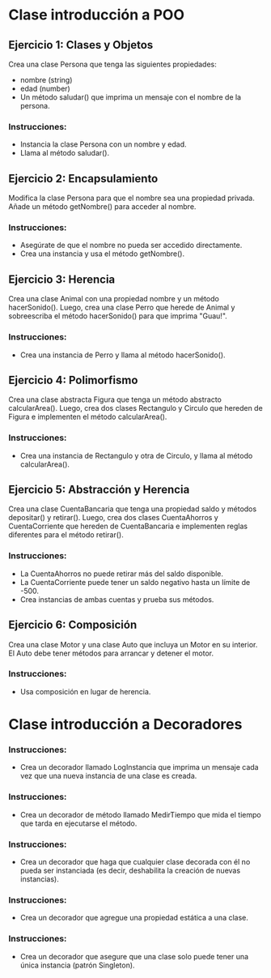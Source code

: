 # Clase introducción a POO

## Ejercicio 1: Clases y Objetos
Crea una clase Persona que tenga las siguientes propiedades:

+ nombre (string)
+ edad (number)
+ Un método saludar() que imprima un mensaje con el nombre de la persona.

### Instrucciones:

+ Instancia la clase Persona con un nombre y edad.
+ Llama al método saludar().

## Ejercicio 2: Encapsulamiento

Modifica la clase Persona para que el nombre sea una propiedad privada. Añade un método getNombre() para acceder al nombre.

### Instrucciones:
+ Asegúrate de que el nombre no pueda ser accedido directamente.
+ Crea una instancia y usa el método getNombre().

## Ejercicio 3: Herencia

Crea una clase Animal con una propiedad nombre y un método hacerSonido(). Luego, crea una clase Perro que herede de Animal y sobreescriba el método hacerSonido() para que imprima "Guau!".

### Instrucciones:
+ Crea una instancia de Perro y llama al método hacerSonido().

## Ejercicio 4: Polimorfismo

Crea una clase abstracta Figura que tenga un método abstracto calcularArea(). Luego, crea dos clases Rectangulo y Circulo que hereden de Figura e implementen el método calcularArea().

### Instrucciones:

+ Crea una instancia de Rectangulo y otra de Circulo, y llama al método calcularArea().

## Ejercicio 5: Abstracción y Herencia

Crea una clase CuentaBancaria que tenga una propiedad saldo y métodos depositar() y retirar(). Luego, crea dos clases CuentaAhorros y CuentaCorriente que hereden de CuentaBancaria e implementen reglas diferentes para el método retirar().

### Instrucciones:

+ La CuentaAhorros no puede retirar más del saldo disponible.
+ La CuentaCorriente puede tener un saldo negativo hasta un límite de -500.
+ Crea instancias de ambas cuentas y prueba sus métodos.

## Ejercicio 6: Composición

Crea una clase Motor y una clase Auto que incluya un Motor en su interior. El Auto debe tener métodos para arrancar y detener el motor.

### Instrucciones:

+ Usa composición en lugar de herencia.



# Clase introducción a Decoradores


### Instrucciones:

+ Crea un decorador llamado LogInstancia que imprima un mensaje cada vez que una nueva instancia de una clase es creada.

### Instrucciones:

+ Crea un decorador de método llamado MedirTiempo que mida el tiempo que tarda en ejecutarse el método.

### Instrucciones:

+ Crea un decorador que haga que cualquier clase decorada con él no pueda ser instanciada (es decir, deshabilita la creación de nuevas instancias).

### Instrucciones:

+ Crea un decorador que agregue una propiedad estática a una clase.

### Instrucciones:

+ Crea un decorador que asegure que una clase solo puede tener una única instancia (patrón Singleton).